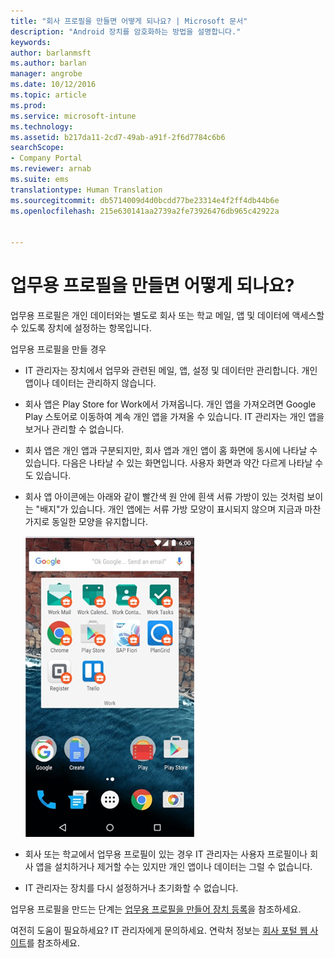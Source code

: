 ```yaml
---
title: "회사 프로필을 만들면 어떻게 되나요? | Microsoft 문서"
description: "Android 장치를 암호화하는 방법을 설명합니다."
keywords: 
author: barlanmsft
ms.author: barlan
manager: angrobe
ms.date: 10/12/2016
ms.topic: article
ms.prod: 
ms.service: microsoft-intune
ms.technology: 
ms.assetid: b217da11-2cd7-49ab-a91f-2f6d7784c6b6
searchScope:
- Company Portal
ms.reviewer: arnab
ms.suite: ems
translationtype: Human Translation
ms.sourcegitcommit: db5714009d4d0bcdd77be23314e4f2ff4db44b6e
ms.openlocfilehash: 215e630141aa2739a2fe73926476db965c42922a


---
```



# <a name="what-happens-when-you-create-a-work-profile"></a>업무용 프로필을 만들면 어떻게 되나요?

업무용 프로필은 개인 데이터와는 별도로 회사 또는 학교 메일, 앱 및 데이터에 액세스할 수 있도록 장치에 설정하는 항목입니다.

업무용 프로필을 만들 경우

- IT 관리자는 장치에서 업무와 관련된 메일, 앱, 설정 및 데이터만 관리합니다. 개인 앱이나 데이터는 관리하지 않습니다.

- 회사 앱은 Play Store for Work에서 가져옵니다. 개인 앱을 가져오려면 Google Play 스토어로 이동하여 계속 개인 앱을 가져올 수 있습니다. IT 관리자는 개인 앱을 보거나 관리할 수 없습니다.

- 회사 앱은 개인 앱과 구분되지만, 회사 앱과 개인 앱이 홈 화면에 동시에 나타날 수 있습니다. 다음은 나타날 수 있는 화면입니다. 사용자 화면과 약간 다르게 나타날 수도 있습니다.

- 회사 앱 아이콘에는 아래와 같이 빨간색 원 안에 흰색 서류 가방이 있는 것처럼 보이는 "배지"가 있습니다. 개인 앱에는 서류 가방 모양이 표시되지 않으며 지금과 마찬가지로 동일한 모양을 유지합니다.

    ![Android Play Store for Work](./media/afw-google-play-store-for-work.png)

- 회사 또는 학교에서 업무용 프로필이 있는 경우 IT 관리자는 사용자 프로필이나 회사 앱을 설치하거나 제거할 수는 있지만 개인 앱이나 데이터는 그럴 수 없습니다.
- IT 관리자는 장치를 다시 설정하거나 초기화할 수 없습니다.

업무용 프로필을 만드는 단계는 [업무용 프로필을 만들어 장치 등록](create-a-work-profile-and-enroll-your-device-in-intune-android.md)을 참조하세요.

여전히 도움이 필요하세요? IT 관리자에게 문의하세요. 연락처 정보는 [회사 포털 웹 사이트](http://portal.manage.microsoft.com)를 참조하세요.





<!--HONumber=Dec16_HO3-->


